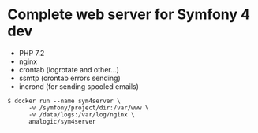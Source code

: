 Complete web server for Symfony 4 dev
=====================================

- PHP 7.2
- nginx
- crontab (logrotate and other...)
- ssmtp (crontab errors sending)
- incrond (for sending spooled emails)

```
$ docker run --name sym4server \
      -v /symfony/project/dir:/var/www \
      -v /data/logs:/var/log/nginx \
      analogic/sym4server